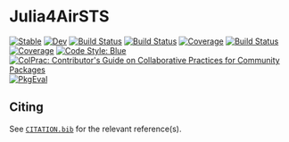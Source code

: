 # Julia4AirSTS

[![Stable](https://img.shields.io/badge/docs-stable-blue.svg)](https://lkampoli.github.io/Julia4AirSTS.jl/stable)
[![Dev](https://img.shields.io/badge/docs-dev-blue.svg)](https://lkampoli.github.io/Julia4AirSTS.jl/dev)
[![Build Status](https://github.com/lkampoli/Julia4AirSTS.jl/actions/workflows/CI.yml/badge.svg?branch=main)](https://github.com/lkampoli/Julia4AirSTS.jl/actions/workflows/CI.yml?query=branch%3Amain)
[![Build Status](https://github.com/lkampoli/Julia4AirSTS.jl/badges/main/pipeline.svg)](https://github.com/lkampoli/Julia4AirSTS.jl/pipelines)
[![Coverage](https://github.com/lkampoli/Julia4AirSTS.jl/badges/main/coverage.svg)](https://github.com/lkampoli/Julia4AirSTS.jl/commits/main)
[![Build Status](https://travis-ci.com/lkampoli/Julia4AirSTS.jl.svg?branch=main)](https://travis-ci.com/lkampoli/Julia4AirSTS.jl)
[![Coverage](https://codecov.io/gh/lkampoli/Julia4AirSTS.jl/branch/main/graph/badge.svg)](https://codecov.io/gh/lkampoli/Julia4AirSTS.jl)
[![Code Style: Blue](https://img.shields.io/badge/code%20style-blue-4495d1.svg)](https://github.com/invenia/BlueStyle)
[![ColPrac: Contributor's Guide on Collaborative Practices for Community Packages](https://img.shields.io/badge/ColPrac-Contributor's%20Guide-blueviolet)](https://github.com/SciML/ColPrac)
[![PkgEval](https://JuliaCI.github.io/NanosoldierReports/pkgeval_badges/J/Julia4AirSTS.svg)](https://JuliaCI.github.io/NanosoldierReports/pkgeval_badges/report.html)

## Citing

See [`CITATION.bib`](CITATION.bib) for the relevant reference(s).

